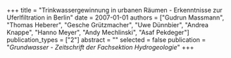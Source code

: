 +++
title = "Trinkwassergewinnung in urbanen Räumen - Erkenntnisse zur Uferlfiltration in Berlin"
date = 2007-01-01
authors = ["Gudrun Massmann", "Thomas Heberer", "Gesche Grützmacher", "Uwe Dünnbier", "Andrea Knappe", "Hanno Meyer", "Andy Mechlinski", "Asaf Pekdeger"]
publication_types = ["2"]
abstract = ""
selected = false
publication = "*Grundwasser - Zeitschrift der Fachsektion Hydrogeologie*"
+++

